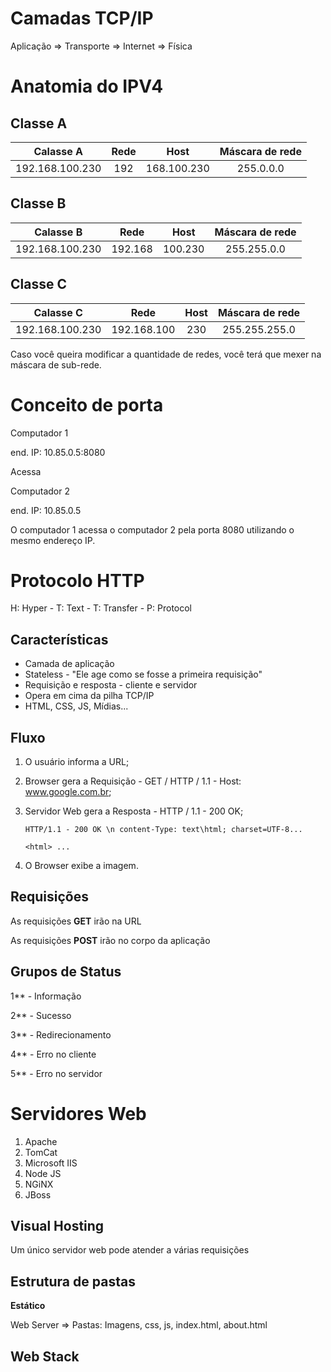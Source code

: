 # Camadas TCP/IP

Aplicação => Transporte => Internet => Física

# Anatomia do IPV4

## Classe A

|    Calasse A    | Rede |    Host     | Máscara de rede |
| :-------------: | :--: | :---------: | :-------------: |
| 192.168.100.230 | 192  | 168.100.230 |    255.0.0.0    |

## Classe B

|    Calasse B    |  Rede   |  Host   | Máscara de rede |
| :-------------: | :-----: | :-----: | :-------------: |
| 192.168.100.230 | 192.168 | 100.230 |   255.255.0.0   |

## Classe C

|    Calasse C    |    Rede     | Host | Máscara de rede |
| :-------------: | :---------: | :--: | :-------------: |
| 192.168.100.230 | 192.168.100 | 230  |  255.255.255.0  |

Caso você queira modificar a quantidade de redes, você terá que mexer na máscara de sub-rede.

# Conceito de porta

Computador 1		

end. IP: 10.85.0.5:8080

Acessa

Computador 2

end. IP: 10.85.0.5

O computador 1 acessa o computador 2 pela porta 8080 utilizando o mesmo endereço IP.

# Protocolo HTTP

H: Hyper - T: Text - T: Transfer - P: Protocol

## Características

* Camada de aplicação
* Stateless - "Ele age como se fosse a primeira requisição"
* Requisição e resposta - cliente e servidor 
* Opera em cima da pilha TCP/IP
* HTML, CSS, JS, Mídias...

## Fluxo

1. O usuário informa a URL;

2. Browser gera a Requisição - GET / HTTP / 1.1 - Host: www.google.com.br;

3. Servidor Web gera a Resposta - HTTP / 1.1 - 200 OK;

   `HTTP/1.1 - 200 OK \n content-Type: text\html; charset=UTF-8...`

   `<html> ...`

4. O Browser exibe a imagem.

## Requisições

As requisições **GET** irão na URL

As requisições **POST** irão no corpo da aplicação

## Grupos de Status 

1** - Informação

2** - Sucesso

3** - Redirecionamento

4** - Erro no cliente

5** - Erro no servidor

# Servidores Web

1. Apache
2. TomCat
3. Microsoft IIS
4. Node JS
5. NGiNX
6. JBoss

## Visual Hosting

Um único servidor web pode atender a várias requisições

## Estrutura de pastas

**Estático**

Web Server => Pastas: Imagens, css, js, index.html, about.html

## Web Stack

